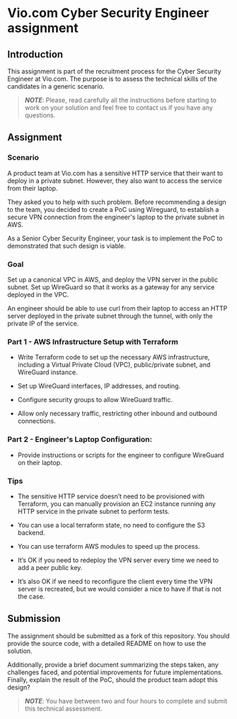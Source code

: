 # Vio.com Cyber Security Engineer assignment

## Introduction

This assignment is part of the recruitment process for the Cyber Security Engineer at Vio.com. The purpose is to assess the technical skills of the candidates in a generic scenario.

> **_NOTE_**: Please, read carefully all the instructions before starting to work on your solution and feel free to contact us if you have any questions.

## Assignment

### Scenario

A product team at Vio.com has a sensitive HTTP service that their want to deploy in a private subnet. However, they also want to access the service from their laptop. 

They asked you to help with such problem. Before recommending a design to the team, you decided to create a PoC using Wireguard, to establish a secure VPN connection from the engineer's laptop to the private subnet in AWS.

As a Senior Cyber Security Engineer, your task is to implement the PoC to demonstrated that such design is viable.

### Goal

Set up a canonical VPC in AWS, and deploy the VPN server in the public subnet. Set up WireGuard so that it works as a gateway for any service deployed in the VPC. 

An engineer should be able to use curl from their laptop to access an HTTP server deployed in the private subnet through the tunnel, with only the private IP of the service.

### Part 1 - AWS Infrastructure Setup with Terraform

- Write Terraform code to set up the necessary AWS infrastructure, including a Virtual Private Cloud (VPC), public/private subnet, and WireGuard instance.

- Set up WireGuard interfaces, IP addresses, and routing.

- Configure security groups to allow WireGuard traffic.

- Allow only necessary traffic, restricting other inbound and outbound connections.

### Part 2 - Engineer's Laptop Configuration:

- Provide instructions or scripts for the engineer to configure WireGuard on their laptop.

### Tips

- The sensitive HTTP service doesn’t need to be provisioned with Terraform, you can manually provision an EC2 instance running any HTTP service in the private subnet to perform tests.

- You can use a local terraform state, no need to configure the S3 backend.

- You can use terraform AWS modules to speed up the process.

- It’s OK if you need to redeploy the VPN server every time we need to add a peer public key.

- It’s also OK if we need to reconfigure the client every time the VPN server is recreated, but we would consider a nice to have if that is not the case.

## Submission

The assignment should be submitted as a fork of this repository. You should provide the source code, with a detailed README on how to use the solution.

Additionally, provide a brief document summarizing the steps taken, any challenges faced, and potential improvements for future implementations. Finally, explain the result of the PoC, should the product team adopt this design?

> **_NOTE_**: You have between two and four hours to complete and submit this technical assessment.